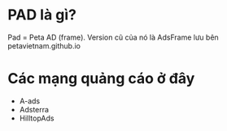 # PAD là gì?
Pad = Peta AD (frame). Version cũ của nó là AdsFrame lưu bên petavietnam.github.io

# Các mạng quảng cáo ở đây
- A-ads
- Adsterra
- HilltopAds
